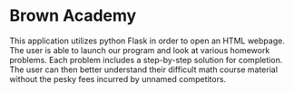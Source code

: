 # Brown Academy

This application utilizes python Flask in order to open an HTML webpage.
The user is able to launch our program and look at various homework problems.
Each problem includes a step-by-step solution for completion. The user can then
better understand their difficult math course material without the pesky fees
incurred by unnamed competitors.